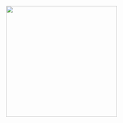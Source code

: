 

<center>
<p align="center">
  <img src="https://www.google.com/url?sa=i&url=https%3A%2F%2Ficonscout.com%2Fes%2Flottie-animations%2Flogotipo-python&psig=AOvVaw3fRSKRcI8RudxanygAwzoQ&ust=1747167969878000&source=images&cd=vfe&opi=89978449&ved=0CBAQjRxqFwoTCLjsyIPino0DFQAAAAAdAAAAABAU](https://www.aluracursos.com/blog/assets/python-introduccion-al-lenguaje/img2.gif" width="300">
</p>
<center/>
